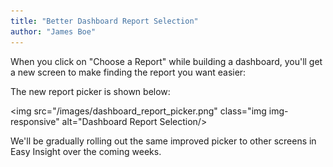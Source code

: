 ```yaml
---
title: "Better Dashboard Report Selection"
author: "James Boe"
---
```

When you click on "Choose a Report" while building a dashboard, you'll get a new screen to make finding the report you want easier:<!--more-->

The new report picker is shown below:

<img src="/images/dashboard_report_picker.png" class="img img-responsive" alt="Dashboard Report Selection/>

We'll be gradually rolling out the same improved picker to other screens in Easy Insight over the coming weeks.